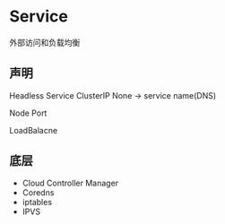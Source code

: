 # Service

外部访问和负载均衡

## 声明

Headless Service ClusterIP None -> service name(DNS)

Node Port

LoadBalacne

## 底层

- Cloud Controller Manager
- Coredns
- iptables
- IPVS
